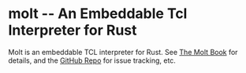 # molt -- An Embeddable Tcl Interpreter for Rust

Molt is an embeddable TCL interpreter for Rust.  See
[The Molt Book](https://wduquette.github.io/molt/) for details, and
the [GitHub Repo](https://github.com/wjduquette/molt) for issue tracking, etc.
